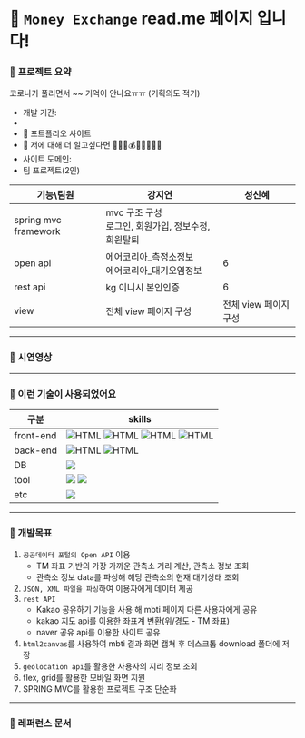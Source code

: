 # 👋 `Money Exchange` read.me 페이지 입니다!

### 🤗 **프로젝트 요약**


코로나가 풀리면서 ~~ 기억이 안나요ㅠㅠ (기획의도 적기)

- 개발 기간: 
- 
- 🤔 포트폴리오 사이트 
- 💬 저에 대해 더 알고싶다면 
🤑💶💸💰💎💷💶💴💵
- 사이트 도메인:
- 팀 프로젝트(2인)

| 기능\팀원 | 강지연 | 성신혜 |
| --- | --- | --- |
| spring mvc framework |mvc 구조  구성 <br> 로그인, 회원가입, 정보수정, 회원탈퇴 | |
| open api | 에어코리아_측정소정보<br>에어코리아_대기오염정보 | 6 |
| rest api | kg 이니시 본인인증 | 6 |
| view | 전체 view 페이지 구성 | 전체 view 페이지 구성 |

  
---
### **🤗 시연영상**

---
### **🤗 이런 기술이 사용되었어요**
| 구분 | skills 
| --- | --- |
| front-end | <img alt="HTML" src ="https://img.shields.io/badge/Html-E34F26.svg?&style=for-the-badge&logo=HTML5&logoColor=white"/> <img alt="HTML" src ="https://img.shields.io/badge/CSS3-FF9933.svg?&style=for-the-badge&logo=CSS3&logoColor=white"/> <img alt="HTML" src ="https://img.shields.io/badge/JavaScript-F7DF1E.svg?&style=for-the-badge&logo=JAVASCRIPT&logoColor=white"/> <img alt="HTML" src ="https://img.shields.io/badge/JQuery-0769AD.svg?&style=for-the-badge&logo=JQUERY&logoColor=white"/> |
| back-end | <img alt="HTML" src ="https://img.shields.io/badge/Java-007396.svg?&style=for-the-badge&logo=Java&logoColor=white"/> <img alt="HTML" src ="https://img.shields.io/badge/Spring-6DB33F.svg?&style=for-the-badge&logo=SPRING&logoColor=white"/>|
| DB | <img src="https://img.shields.io/badge/mysql-4479A1?style=for-the-badge&logo=mysql&logoColor=white"> |
| tool |<img src="https://img.shields.io/badge/Intellij-000000?style=for-the-badge&logo=IntelliJ IDEA&logoColor=white"> <img src="https://img.shields.io/badge/DBeaver-007396?style=for-the-badge&logo=&logoColor=white"> |
| etc |<img src="https://img.shields.io/badge/EC2-FF9900?style=for-the-badge&logo=Amazon&logoColor=white"> |<img src="https://img.shields.io/badge/GitHub-181717?style=for-the-badge&logo=GitHub&logoColor=white">

---

### 🤗 개발목표   
1. `공공데이터 포털의 Open API` 이용
    - TM 좌표 기반의 가장 가까운 관측소 거리 계산, 관측소 정보 조회
    - 관측소 정보 data를 파싱해 해당 관측소의 현재 대기상태 조회
2. `JSON, XML 파일을 파싱`하여 이용자에게 데이터 제공
3. `rest API`
    - Kakao 공유하기 기능을 사용 해 mbti 페이지 다른 사용자에게 공유   
    - kakao 지도 api를 이용한 좌표계 변환(위/경도 - TM 좌표)
    - naver 공유 api를 이용한 사이트 공유
4. `html2canvas`를 사용하여 mbti 결과 화면 캡쳐 후 데스크톱 download 폴더에 저장
5. `geolocation api`를 활용한 사용자의 지리 정보 조회
6. flex, grid를 활용한 모바일 화면 지원
7. SPRING MVC를 활용한 프로젝트 구조 단순화


---

### 🤗 레퍼런스 문서  


 





